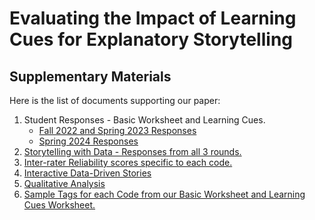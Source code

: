 # Evaluating the Impact of Learning Cues for Explanatory Storytelling
## Supplementary Materials

Here is the list of documents supporting our paper:
1. Student Responses - Basic Worksheet and Learning Cues.
   - [Fall 2022 and Spring 2023 Responses](https://github.com/vis-graphics/learning-cues/blob/main/F22-S23-responses.pdf)
   - [Spring 2024 Responses](https://github.com/vis-graphics/learning-cues/blob/main/S24-responses.pdf)
3. [Storytelling with Data - Responses from all 3 rounds.](https://github.com/vis-graphics/learning-cues/blob/main/Storytelling_with_Data.xlsx)
4. [Inter-rater Reliability scores specific to each code.](https://github.com/vis-graphics/learning-cues/blob/main/Inter_Rater_Reliability.xlsx)
5. [Interactive Data-Driven Stories](https://github.com/vis-graphics/learning-cues/blob/main/Data-Driven%20Stories.pdf)
6. [Qualitative Analysis](https://github.com/vis-graphics/learning-cues/blob/main/Qual-Analysis-Survey-Spring2024.pdf)
7. [Sample Tags for each Code from our Basic Worksheet and Learning Cues Worksheet.](https://github.com/vis-graphics/learning-cues/blob/main/Sample_Tags_Per_Code.pdf)
